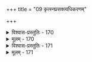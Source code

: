 +++
title = "09 कृत्स्नप्रसक्त्यधिकरणम्"

+++

<details><summary>विश्वास-प्रस्तुतिः - 170</summary>

170. कृत्स्नं कार्यात्मना चेत् परिणमति परं नावशिष्येत किञ्चि-  
द्यद्यंशान्निष्कलत्वश्रुतिविहतिरिदं स्याद्विशिष्टेऽपि तस्मिन्।  
ब्रह्मोपादानतैवं न घटत इति चेन्न स्वपक्षेषु साम्या-  
त्तन्मानात्तद्गृहीतौ श्रुतिमितमिति तल्लोकवत् स्वीकुरुष्व॥
</details>

<details><summary>मूलम् - 170</summary>

170. कृत्स्नं कार्यात्मना चेत् परिणमति परं नावशिष्येत किञ्चि-  
द्यद्यंशान्निष्कलत्वश्रुतिविहतिरिदं स्याद्विशिष्टेऽपि तस्मिन्।  
ब्रह्मोपादानतैवं न घटत इति चेन्न स्वपक्षेषु साम्या-  
त्तन्मानात्तद्गृहीतौ श्रुतिमितमिति तल्लोकवत् स्वीकुरुष्व॥
</details>


<details><summary>विश्वास-प्रस्तुतिः - 171</summary>

171. संयोगाख्यं हि कार्यं विभुतदितरयोस्स्यादणूनाम्मिथो वा  
कार्त्स्न्येनांशेन वा तद्विहतमिति वदन् शून्यवादे निमज्जेत्।  
सांख्योऽपि प्राह विभ्वीं प्रकृतिमिति कथन्न्यूनसृष्टिस्ततस्स्या-  
न्मायादिष्वेवमूह्यं निगमनिगदिता त्वक्षता पद्धतिर्नः॥
</details>

<details><summary>मूलम् - 171</summary>

171. संयोगाख्यं हि कार्यं विभुतदितरयोस्स्यादणूनाम्मिथो वा  
कार्त्स्न्येनांशेन वा तद्विहतमिति वदन् शून्यवादे निमज्जेत्।  
सांख्योऽपि प्राह विभ्वीं प्रकृतिमिति कथन्न्यूनसृष्टिस्ततस्स्या-  
न्मायादिष्वेवमूह्यं निगमनिगदिता त्वक्षता पद्धतिर्नः॥
</details>